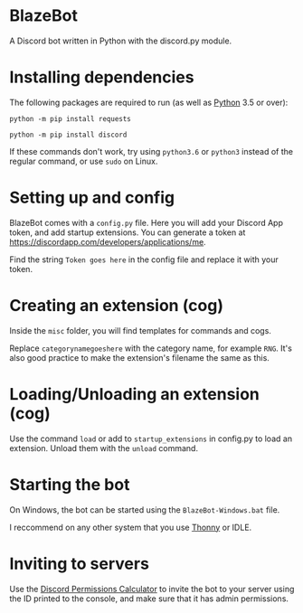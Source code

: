 # BlazeBot
A Discord bot written in Python with the discord.py module.


# Installing dependencies
The following packages are required to run (as well as [Python](https://python.org) 3.5 or over):

`python -m pip install requests`

`python -m pip install discord`

If these commands don't work, try using `python3.6` or `python3` instead of the regular command, or use `sudo` on Linux.


# Setting up and config
BlazeBot comes with a `config.py` file. Here you will add your Discord App token, and add startup extensions. You can generate a token at https://discordapp.com/developers/applications/me.

Find the string `Token goes here` in the config file and replace it with your token.


# Creating an extension (cog)
Inside the `misc` folder, you will find templates for commands and cogs.

Replace `categorynamegoeshere` with the category name, for example `RNG`. It's also good practice to make the extension's filename the same as this.


# Loading/Unloading an extension (cog)
Use the command `load` or add to `startup_extensions` in config.py to load an extension. Unload them with the `unload` command.

# Starting the bot
On Windows, the bot can be started using the `BlazeBot-Windows.bat` file.

I reccommend on any other system that you use [Thonny](http://thonny.org) or IDLE.

# Inviting to servers
Use the [Discord Permissions Calculator](https://discordapi.com/permissions.html) to invite the bot to your server using the ID printed to the console, and make sure that it has admin permissions.

